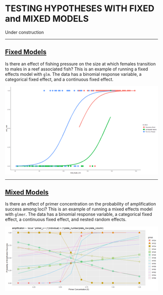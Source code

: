# TESTING HYPOTHESES WITH FIXED and MIXED MODELS

Under construction

---

## [Fixed Models](fixed_models.md)

Is there an effect of fishing pressure on the size at which females transition to males in a reef associated fish?  This is an example of running a fixed effects model with `glm`. The data has a binomial response variable, a categorical fixed effect, and a continuous fixed effect.  

![](Rplot06.png)

---

## [Mixed Models](mixed_models.md)

Is there an effect of primer concentration on the probability of amplification success among loci? This is an example of running a mixed effects model with `glmer`.  The data has a binomial response variable, a categorical fixed effect, a continuous fixed effect, and nested random effects.

![](Rplot08.png)